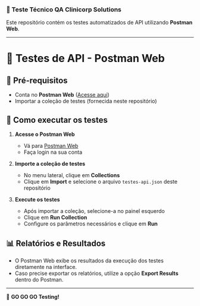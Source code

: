 ### 🧪 Teste Técnico QA Clinicorp Solutions

Este repositório contém os testes automatizados de API utilizando **Postman Web**.

---

# 📂 Testes de API - Postman Web

## 🔧 Pré-requisitos

- Conta no **Postman Web** ([Acesse aqui](https://web.postman.co/))
- Importar a coleção de testes (fornecida neste repositório)

## 🚀 Como executar os testes

1. **Acesse o Postman Web**  
   - Vá para [Postman Web](https://web.postman.co/)
   - Faça login na sua conta

2. **Importe a coleção de testes**  
   - No menu lateral, clique em **Collections**  
   - Clique em **Import** e selecione o arquivo `testes-api.json` deste repositório

3. **Execute os testes**  
   - Após importar a coleção, selecione-a no painel esquerdo  
   - Clique em **Run Collection**  
   - Configure os parâmetros necessários e clique em **Run**

## 📊 Relatórios e Resultados

- O Postman Web exibe os resultados da execução dos testes diretamente na interface.  
- Caso precise exportar os relatórios, utilize a opção **Export Results** dentro do Postman.  

---

🚀 **GO GO GO Testing!**
